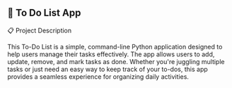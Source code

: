 ## 📝 To Do List App


📋 Project Description <br>

This To-Do List is a simple, command-line Python application designed to help users manage their tasks effectively. The app allows users to add, update, remove, and mark tasks as done. Whether you're juggling multiple tasks or just need an easy way to keep track of your to-dos, this app provides a seamless experience for organizing daily activities.


